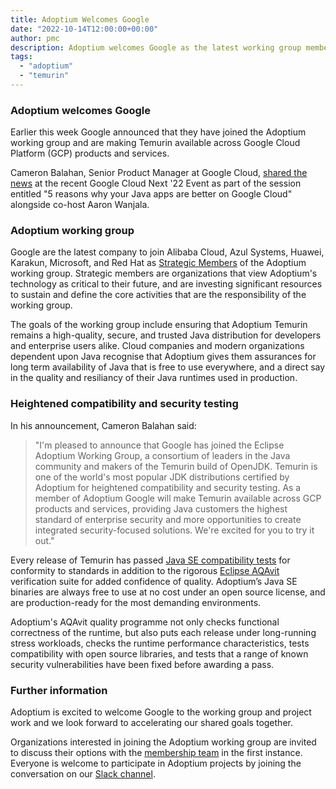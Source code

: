 ```yaml
---
title: Adoptium Welcomes Google
date: "2022-10-14T12:00:00+00:00"
author: pmc
description: Adoptium welcomes Google as the latest working group member.
tags:
  - "adoptium"
  - "temurin"
---
```


### Adoptium welcomes Google

Earlier this week Google announced that they have joined the Adoptium working group and are making Temurin available across Google Cloud Platform (GCP) products and services.

Cameron Balahan, Senior Product Manager at Google Cloud, [shared the news](https://www.youtube.com/watch?v=5iG2xyaMQkA&t=436s) at the recent Google Cloud Next '22 Event as part of the session entitled "5 reasons why your Java apps are better on Google Cloud" alongside co-host Aaron Wanjala.

### Adoptium working group

Google are the latest company to join Alibaba Cloud, Azul Systems, Huawei, Karakun, Microsoft, and Red Hat as [Strategic Members](https://adoptium.net/members/) of the Adoptium working group. Strategic members are organizations that view Adoptium's technology as critical to their future, and are investing significant resources to sustain and define the core activities that are the responsibility of the working group.

The goals of the working group include ensuring that Adoptium Temurin remains a high-quality, secure, and trusted Java distribution for developers and enterprise users alike. Cloud companies and modern organizations dependent upon Java recognise that Adoptium gives them assurances for long term availability of Java that is free to use everywhere, and a direct say in the quality and resiliancy of their Java runtimes used in production.

### Heightened compatibility and security testing

In his announcement, Cameron Balahan said:
> "I'm pleased to announce that Google has joined the Eclipse Adoptium Working Group, a consortium of leaders in the Java community and makers of the Temurin build of OpenJDK. Temurin is one of the world's most popular JDK distributions certified by Adoptium for heightened compatibility and security testing. As a member of Adoptium Google will make Temurin available across GCP products and services, providing Java customers the highest standard of enterprise security and more opportunities to create integrated security-focused solutions. We're excited for you to try it out."

Every release of Temurin has passed [Java SE compatibility tests](https://en.wikipedia.org/wiki/Technology_Compatibility_Kit) for conformity to standards in addition to the rigorous [Eclipse AQAvit](https://adoptium.net/aqavit) verification suite for added confidence of quality. Adoptium’s Java SE binaries are always free to use at no cost under an open source license, and are production-ready for the most demanding environments.

Adoptium's AQAvit quality programme not only checks functional correctness of the runtime, but also puts each release under long-running stress workloads, checks the runtime performance characteristics, tests compatibility with open source libraries, and tests that a range of known security vulnerabilities have been fixed before awarding a pass.

### Further information

Adoptium is excited to welcome Google to the working group and project work and we look forward to accelerating our shared goals together.

Organizations interested in joining the Adoptium working group are invited to discuss their options with the [membership team](https://adoptium.net/join) in the first instance. Everyone is welcome to participate in Adoptium projects by joining the conversation on our [Slack channel](https://adoptium.net/slack).
